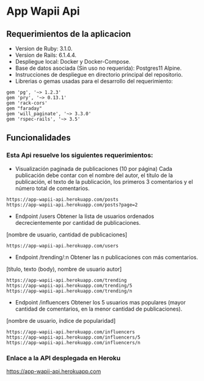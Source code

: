 # App Wapii Api

## Requerimientos de la aplicacion
* Version de Ruby: 3.1.0.
* Version de Rails: 6.1.4.4.
* Despliegue local: Docker y Docker-Compose.
* Base de datos asociada (Sin uso no requerida): Postgres11 Alpine.
* Instrucciones de despliegue en directorio principal del repositorio.
* Librerias o gemas usadas para el desarrollo del requerimiento:

```
gem 'pg', '~> 1.2.3'
gem 'pry', '~> 0.13.1'
gem 'rack-cors'
gem "faraday"
gem 'will_paginate', '~> 3.3.0'
gem 'rspec-rails', '~> 3.5'
```


## Funcionalidades

### Esta Api resuelve los siguientes requerimientos:

- Visualización paginada de publicaciones (10 por página) 
Cada publicación debe contar con el nombre del autor, el título de la publicación, el texto de la publicación, los primeros 3 comentarios y el número total de comentarios.

```
https://app-wapii-api.herokuapp.com/posts
https://app-wapii-api.herokuapp.com/posts?page=2
```
- Endpoint /users 
Obtener la lista de usuarios ordenados decrecientemente por cantidad de publicaciones.

[nombre de usuario, cantidad de publicaciones] 
```
https://app-wapii-api.herokuapp.com/users
```
- Endpoint /trending/:n 
Obtener las n publicaciones con más comentarios.

[título, texto (body), nombre de usuario autor] 
```
https://app-wapii-api.herokuapp.com/trending
https://app-wapii-api.herokuapp.com/trending/5
https://app-wapii-api.herokuapp.com/trending/n
```
- Endpoint /influencers 
Obtener los 5 usuarios mas populares (mayor cantidad de comentarios, en la menor cantidad de publicaciones).

[nombre de usuario, índice de popularidad]
```
https://app-wapii-api.herokuapp.com/influencers
https://app-wapii-api.herokuapp.com/influencers/5
https://app-wapii-api.herokuapp.com/influencers/n
```

### Enlace a la API desplegada en Heroku

https://app-wapii-api.herokuapp.com
